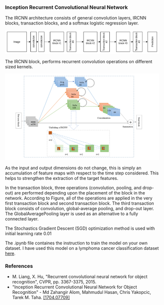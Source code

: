 ### Inception Recurrent Convolutional Neural Network

The IRCNN architecture consists of general convolution layers, IRCNN blocks, transaction blocks, and a softmax logistic regression layer.

<img src="imgs/arch2.jpg">

The IRCNN block, performs recurrent convolution operations on different sized kernels.

<img src="imgs/arch.png">

As the input and output dimensions do not change, this is simply an accumulation of feature maps with respect to the time step considered. This helps to strengthen the extraction of the target features.

In the transaction block, three operations (convolution, pooling, and drop-out) are performed depending upon the placement of the block in the network. According to Figure,  all of the operations are applied in the very first transaction block and second transaction block. The third transaction block consists of convolution, global-average pooling, and drop-out layer. The GlobalAveragePooling layer is used as an alternative to a fully connected layer.

The Stochastics Gradient Descent (SGD) optimization method is used with initial learning rate 0.01

The .ipynb file containes the instruction to train the model on your own dataset. I have used this model on a lymphoma cancer classification dataset <a href="https://github.com/Insiyaa/caMicroscope-tfjs-models/tree/master/lymphoma-cancer-classification">here</a>.
### References
- M. Liang, X. Hu, "Recurrent convolutional neural network for object recognition", CVPR, pp. 3367-3375, 2015.
- "Inception Recurrent Convolutional Neural Network for Object Recognition" -
Md Zahangir Alom, Mahmudul Hasan, Chris Yakopcic, Tarek M. Taha. <a href="https://arxiv.org/abs/1704.07709">[1704.07709]</a>
